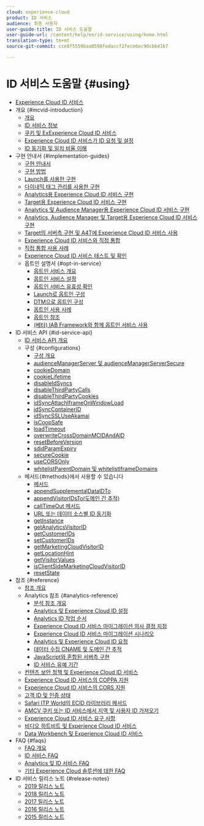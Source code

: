 ```yaml
---
cloud: experience-cloud
product: ID 서비스
audience: 최종 사용자
user-guide-title: ID 서비스 도움말
user-guide-url: /content/help/en/id-service/using/home.html
translation-type: tm+mt
source-git-commit: cce8f5559baa0598fedaccf2fece6ec90cb641b7

---
```



# ID 서비스 도움말 {#using}

+ [Experience Cloud ID 서비스](home.md)
+ 개요 {#mcvid-introduction}
   + [개요](mcvid-introduction/mcvid-overview.md)
   + [ID 서비스 정보](mcvid-introduction/mcvid-about-id-service.md)
   + [쿠키 및 ExExperience Cloud ID 서비스](mcvid-introduction/mcvid-cookies.md)
   + [Experience Cloud ID 서비스가 ID 요청 및 설정](mcvid-introduction/mcvid-id-request.md)
   + [ID 동기화 및 일치 비율 이해](mcvid-introduction/mcvid-match-rates.md)
+ 구현 안내서 {#implementation-guides}
   + [구현 안내서](mcvid-implementation-guides/mcvid-implementation-guides.md)
   + [구현 방법](mcvid-implementation-guides/mcvid-implementation-methods.md)
   + [Launch를 사용한 구현](mcvid-implementation-guides/ecid-implement-with-launch.md)
   + [다이내믹 태그 관리를 사용한 구현](mcvid-implementation-guides/mcvid-standard.md)
   + [Analytics용 Experience Cloud ID 서비스 구현](mcvid-implementation-guides/mcvid-setup-analytics.md)
   + [Target용 Experience Cloud ID 서비스 구현](mcvid-implementation-guides/mcvid-setup-target.md)
   + [Analytics 및 Audience Manager용 Experience Cloud ID 서비스 구현](mcvid-implementation-guides/mcvid-setup-aam-analytics.md)
   + [Analytics, Audience Manager 및 Target용 Experience Cloud ID 서비스 구현](mcvid-implementation-guides/mcvid-setup-aam-analytics-target.md)
   + [Target의 서버측 구현 및 A4T에 Experience Cloud ID 서비스 사용](mcvid-implementation-guides/ecid-a4t-target.md)
   + [Experience Cloud ID 서비스와 직접 통합](mcvid-implementation-guides/mcvid-direct-integration.md)
   + [직접 통합 사용 사례](mcvid-implementation-guides/ecid-direct-integration-examples.md)
   + [Experience Cloud ID 서비스 테스트 및 확인](mcvid-implementation-guides/mcvid-test-verify.md)
   + 옵트인 설명서 {#opt-in-service}
      + [옵트인 서비스 개요](mcvid-implementation-guides/opt-in-service/mcvid-optin-overview.md)
      + [옵트인 서비스 설정](mcvid-implementation-guides/opt-in-service/getting-started.md)
      + [옵트인 서비스 유효성 확인](mcvid-implementation-guides/opt-in-service/testing-optin-and-iab-plugin.md)
      + [Launch로 옵트인 구성](mcvid-implementation-guides/opt-in-service/launch.md)
      + [DTM으로 옵트인 구성](mcvid-implementation-guides/opt-in-service/optin-dtm.md)
      + [옵트인 사용 사례](mcvid-implementation-guides/opt-in-service/use-cases.md)
      + [옵트인 참조](mcvid-implementation-guides/opt-in-service/api.md)
      + [(베타) IAB Framework와 함께 옵트인 서비스 사용](mcvid-implementation-guides/opt-in-service/iab.md)
+ ID 서비스 API {#id-service-api}
   + [ID 서비스 API 개요](mcvid-library/mcvid-library.md)
   + 구성 {#configurations}
      + [구성 개요](mcvid-library/mcvid-function-vars/mcvid-function-vars.md)
      + [audienceManagerServer 및 audienceManagerServerSecure](mcvid-library/mcvid-function-vars/mcvid-subdomain-config.md)
      + [cookieDomain](mcvid-library/mcvid-function-vars/mcvid-cookiedomain.md)
      + [cookieLifetime](mcvid-library/mcvid-function-vars/mcvid-cookielifetime.md)
      + [disableIdSyncs](mcvid-library/mcvid-function-vars/mcvid-disableidsync.md)
      + [disableThirdPartyCalls](mcvid-library/mcvid-function-vars/mcvid-disablethirdpartycalls.md)
      + [disableThirdPartyCookies](mcvid-library/mcvid-function-vars/mcvid-disable-cookies.md)
      + [idSyncAttachIframeOnWindowLoad](mcvid-library/mcvid-function-vars/mcvid-idsyncattachiframeonwindowload.md)
      + [idSyncContainerID](mcvid-library/mcvid-function-vars/mcvid-idsyncontainerid.md)
      + [idSyncSSLUseAkamai](mcvid-library/mcvid-function-vars/mcvid-idsyncssluseakamai.md)
      + [isCoopSafe](mcvid-library/mcvid-function-vars/mcvid-coopsafe.md)
      + [loadTimeout](mcvid-library/mcvid-function-vars/mcvid-loadtimeout.md)
      + [overwriteCrossDomainMCIDAndAID](mcvid-library/mcvid-function-vars/mcvid-overwrite-visitor-id.md)
      + [resetBeforeVersion](mcvid-library/mcvid-function-vars/mcvid-resetbeforeversion.md)
      + [sdidParamExpiry](mcvid-library/mcvid-function-vars/mcvid-sdidparamexpiry.md)
      + [secureCookie](mcvid-library/mcvid-function-vars/mcvid-securecookie.md)
      + [useCORSOnly](mcvid-library/mcvid-function-vars/mcvid-use-cors-only.md)
      + [whitelistParentDomain 및 whitelistIframeDomains](mcvid-library/mcvid-function-vars/mcvid-whitelistdomain.md)
   + 메서드{#methods}에서 사용할 수 있습니다 
      + [메서드](mcvid-library/mcvid-get-set/mcvid-get-set.md)
      + [appendSupplementalDataIDTo](mcvid-library/mcvid-get-set/mcvid-appendsupplementaldataidto.md)
      + [appendVisitorIDsTo(도메인 간 추적)](mcvid-library/mcvid-get-set/mcvid-appendvisitorid.md)
      + [callTimeOut 메서드](mcvid-library/mcvid-get-set/mcvid-timeout-functions.md)
      + [URL 또는 데이터 소스별 ID 동기화](mcvid-library/mcvid-get-set/mcvid-idsync.md)
      + [getInstance](mcvid-library/mcvid-get-set/mcvid-getinstance.md)
      + [getAnalyticsVisitorID](mcvid-library/mcvid-get-set/mcvid-getanalyticsvisitorid.md)
      + [getCustomerIDs](mcvid-library/mcvid-get-set/mcvid-getcustomerids.md)
      + [setCustomerIDs](mcvid-library/mcvid-get-set/mcvid-setcustomerids.md)
      + [getMarketingCloudVisitorID](mcvid-library/mcvid-get-set/mcvid-getmcvid.md)
      + [getLocationHint](mcvid-library/mcvid-get-set/mcvid-getlocationhint.md)
      + [getVisitorValues](mcvid-library/mcvid-get-set/mcvid-getvisitorvalues.md)
      + [isClientSideMarketingCloudVisitorID](mcvid-library/mcvid-get-set/mcvid-client-side-id.md)
      + [resetState](mcvid-library/mcvid-get-set/mcvid-resetstate.md)
+ 참조 {#reference}
   + [참조 개요](mcvid-reference/mcvid-reference.md)
   + Analytics 참조 {#analytics-reference}
      + [분석 참조 개요](mcvid-reference/mcvid-analytics-reference/mcvid-analytics-reference.md)
      + [Analytics 및 Experience Cloud ID 설정](mcvid-reference/mcvid-analytics-reference/mcvid-analytics-ids.md)
      + [Analytics ID 작업 순서](mcvid-reference/mcvid-analytics-reference/mcvid-analytics-order-of-operations.md)
      + [Experience Cloud ID 서비스 마이그레이션 의사 결정 지점](mcvid-reference/mcvid-analytics-reference/mcvid-migration-decisions.md)
      + [Experience Cloud ID 서비스 마이그레이션 시나리오](mcvid-reference/mcvid-analytics-reference/mcvid-migration-scenarios.md)
      + [Analytics 및 Experience Cloud ID 요청](mcvid-reference/mcvid-analytics-reference/mcvid-legacy-analytics.md)
      + [데이터 수집 CNAME 및 도메인 간 추적](mcvid-reference/mcvid-analytics-reference/mcvid-cname.md)
      + [JavaScript와 혼합된 서버측 구현](mcvid-reference/mcvid-analytics-reference/mcvid-server-side.md)
      + [ID 서비스 유예 기간](mcvid-reference/mcvid-analytics-reference/mcvid-grace-period.md)
   + [컨텐츠 보안 정책 및 Experience Cloud ID 서비스](mcvid-reference/mcvid-csp.md)
   + [Experience Cloud ID 서비스의 COPPA 지원](mcvid-reference/mcvid-coppa.md)
   + [Experience Cloud ID 서비스의 CORS 지원](mcvid-reference/mcvid-cors.md)
   + [고객 ID 및 인증 상태](mcvid-reference/mcvid-authenticated-state.md)
   + [Safari ITP World의 ECID 라이브러리 메서드](mcvid-reference/ecid-library-methods.md)
   + [AMCV 쿠키 또는 ID 서비스에서 지역 및 사용자 ID 가져오기](mcvid-reference/mcvid-regions.md)
   + [Experience Cloud ID 서비스 요구 사항](mcvid-reference/mcvid-requirements.md)
   + [비디오 하트비트 및 Experience Cloud ID 서비스](mcvid-reference/mcvid-heartbeat.md)
   + [Data Workbench 및 Experience Cloud ID 서비스](mcvid-reference/mcvid-dwb.md)
+ FAQ {#faqs}
   + [FAQ 개요](mcvid-faq-intro/ecid-faq-intro.md)
   + [ID 서비스 FAQ](mcvid-faq-intro/ecid-faq.md)
   + [Analytics 및 ID 서비스 FAQ](mcvid-faq-intro/ecid-analytics-faq.md)
   + [기타 Experience Cloud 솔루션에 대한 FAQ](mcvid-faq-intro/ecid-other-faq.md)
+ ID 서비스 릴리스 노트 {#release-notes}
   + [2019 릴리스 노트](mcvid-release-notes/mcvid-release-notes.md)
   + [2018 릴리스 노트](mcvid-release-notes/mcvid-notes-2018.md)
   + [2017 릴리스 노트](mcvid-release-notes/mcvid-notes-2017.md)
   + [2016 릴리스 노트](mcvid-release-notes/mcvid-notes-2016.md)
   + [2015 릴리스 노트](mcvid-release-notes/mcvid-notes-2015.md)
